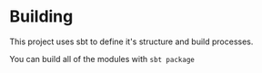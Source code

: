 Building
========

This project uses sbt to define it's structure and build processes.

You can build all of the modules with `sbt package`
